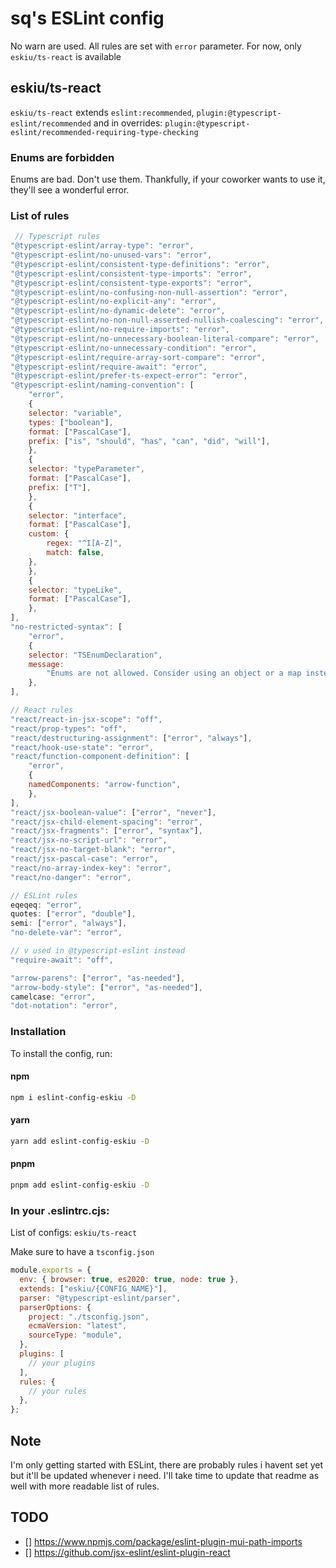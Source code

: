 # sq's ESLint config

No warn are used. All rules are set with `error` parameter. For now, only `eskiu/ts-react` is available

## eskiu/ts-react

`eskiu/ts-react` extends `eslint:recommended`, `plugin:@typescript-eslint/recommended` and in overrides: `plugin:@typescript-eslint/recommended-requiring-type-checking`

### Enums are forbidden

Enums are bad. Don't use them. Thankfully, if your coworker wants to use it, they'll see a wonderful error.

### List of rules

```js
 // Typescript rules
"@typescript-eslint/array-type": "error",
"@typescript-eslint/no-unused-vars": "error",
"@typescript-eslint/consistent-type-definitions": "error",
"@typescript-eslint/consistent-type-imports": "error",
"@typescript-eslint/consistent-type-exports": "error",
"@typescript-eslint/no-confusing-non-null-assertion": "error",
"@typescript-eslint/no-explicit-any": "error",
"@typescript-eslint/no-dynamic-delete": "error",
"@typescript-eslint/no-non-null-asserted-nullish-coalescing": "error",
"@typescript-eslint/no-require-imports": "error",
"@typescript-eslint/no-unnecessary-boolean-literal-compare": "error",
"@typescript-eslint/no-unnecessary-condition": "error",
"@typescript-eslint/require-array-sort-compare": "error",
"@typescript-eslint/require-await": "error",
"@typescript-eslint/prefer-ts-expect-error": "error",
"@typescript-eslint/naming-convention": [
    "error",
    {
    selector: "variable",
    types: ["boolean"],
    format: ["PascalCase"],
    prefix: ["is", "should", "has", "can", "did", "will"],
    },
    {
    selector: "typeParameter",
    format: ["PascalCase"],
    prefix: ["T"],
    },
    {
    selector: "interface",
    format: ["PascalCase"],
    custom: {
        regex: "^I[A-Z]",
        match: false,
    },
    },
    {
    selector: "typeLike",
    format: ["PascalCase"],
    },
],
"no-restricted-syntax": [
    "error",
    {
    selector: "TSEnumDeclaration",
    message:
        "Enums are not allowed. Consider using an object or a map instead.",
    },
],

// React rules
"react/react-in-jsx-scope": "off",
"react/prop-types": "off",
"react/destructuring-assignment": ["error", "always"],
"react/hook-use-state": "error",
"react/function-component-definition": [
    "error",
    {
    namedComponents: "arrow-function",
    },
],
"react/jsx-boolean-value": ["error", "never"],
"react/jsx-child-element-spacing": "error",
"react/jsx-fragments": ["error", "syntax"],
"react/jsx-no-script-url": "error",
"react/jsx-no-target-blank": "error",
"react/jsx-pascal-case": "error",
"react/no-array-index-key": "error",
"react/no-danger": "error",

// ESLint rules
eqeqeq: "error",
quotes: ["error", "double"],
semi: ["error", "always"],
"no-delete-var": "error",

// v used in @typescript-eslint instead
"require-await": "off",

"arrow-parens": ["error", "as-needed"],
"arrow-body-style": ["error", "as-needed"],
camelcase: "error",
"dot-notation": "error",
```

### Installation

To install the config, run:

#### npm

```bash
npm i eslint-config-eskiu -D
```

#### yarn

```bash
yarn add eslint-config-eskiu -D
```

#### pnpm

```bash
pnpm add eslint-config-eskiu -D
```

### In your .eslintrc.cjs:

List of configs:
`eskiu/ts-react`

Make sure to have a `tsconfig.json`

```js
module.exports = {
  env: { browser: true, es2020: true, node: true },
  extends: ["eskiu/{CONFIG_NAME}"],
  parser: "@typescript-eslint/parser",
  parserOptions: {
    project: "./tsconfig.json",
    ecmaVersion: "latest",
    sourceType: "module",
  },
  plugins: [
    // your plugins
  ],
  rules: {
    // your rules
  },
};
```

## Note

I'm only getting started with ESLint, there are probably rules i havent set yet but it'll be updated whenever i need. I'll take time to update that readme as well with more readable list of rules.

## TODO

- [] https://www.npmjs.com/package/eslint-plugin-mui-path-imports
- [] https://github.com/jsx-eslint/eslint-plugin-react
